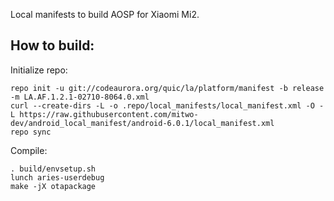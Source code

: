 Local manifests to build AOSP for Xiaomi Mi2.

How to build:
-------------

Initialize repo:

    repo init -u git://codeaurora.org/quic/la/platform/manifest -b release -m LA.AF.1.2.1-02710-8064.0.xml
    curl --create-dirs -L -o .repo/local_manifests/local_manifest.xml -O -L https://raw.githubusercontent.com/mitwo-dev/android_local_manifest/android-6.0.1/local_manifest.xml
    repo sync

Compile:

    . build/envsetup.sh
    lunch aries-userdebug
    make -jX otapackage
